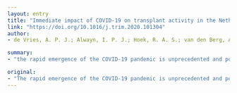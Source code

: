 ```yaml
---
layout: entry
title: "Immediate impact of COVID-19 on transplant activity in the Netherlands"
link: "https://doi.org/10.1016/j.trim.2020.101304"
author:
- de Vries, A. P. J.; Alwayn, I. P. J.; Hoek, R. A. S.; van den Berg, A. P.; Ultee, F. C. W.; Vogelaar, S. M.; Haase-Kromwijk, B. J. J. M.; Heemskerk, M. B. A.; Hemke, A. C.; Nijboer, W. N.; Schaefer, B. S.; Kuiper, M. A.; de Jonge, J.; van der Kaaij, N. P.; Reinders, M. E. J.

summary:
- "the rapid emergence of the COVID-19 pandemic is unprecedented and poses an unparalleled obstacle in the sixty-five year history of organ transplantation. The delivery of transplant care is severely challenged by matters concerning organ procurement, risk of SARS-CoV-2 transmission, screening strategies of donors and recipients, and attributable risk of immunosuppression. Prioritization of health care services raises concerns about allocation of resources to deliver care for transplant patients who might otherwise have excellent 1-year and 10-year survival rates."

original:
- "The rapid emergence of the COVID-19 pandemic is unprecedented and poses an unparalleled obstacle in the sixty-five year history of organ transplantation. Worldwide, the delivery of transplant care is severely challenged by matters concerning - but not limited to - organ procurement, risk of SARS-CoV-2 transmission, screening strategies of donors and recipients, decisions to postpone or proceed with transplantation, the attributable risk of immunosuppression for COVID-19 and entrenched health care resources and capacity. The transplant community is faced with choosing a lesser of two evils: initiating immunosuppression and potentially accepting detrimental outcome when transplant recipients develop COVID-19 versus postponing transplantation and accepting associated waitlist mortality. Notably, prioritization of health care services for COVID-19 care raises concerns about allocation of resources to deliver care for transplant patients who might otherwise have excellent 1-year and 10-year survival rates. Children and young adults with end-stage organ disease in particular seem more disadvantaged by withholding transplantation because of capacity issues than from medical consequences of SARS-CoV-2. This report details the nationwide response of the Dutch transplant community to these issues and the immediate consequences for transplant activity. Worrisome, there was a significant decrease in organ donation numbers affecting all organ transplant services. In addition, there was a detrimental effect on transplantation numbers in children with end-organ failure. Ongoing efforts focus on mitigation of not only primary but also secondary harm of the pandemic and to find right definitions and momentum to restore the transplant programs."
---
```


